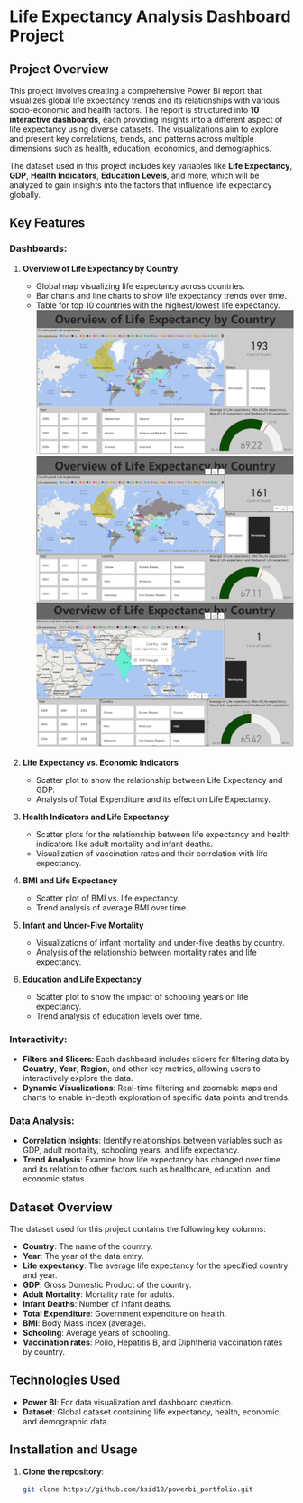 # Life Expectancy Analysis Dashboard Project

## Project Overview

This project involves creating a comprehensive Power BI report that visualizes global life expectancy trends and its relationships with various socio-economic and health factors. The report is structured into **10 interactive dashboards**, each providing insights into a different aspect of life expectancy using diverse datasets. The visualizations aim to explore and present key correlations, trends, and patterns across multiple dimensions such as health, education, economics, and demographics.

The dataset used in this project includes key variables like **Life Expectancy**, **GDP**, **Health Indicators**, **Education Levels**, and more, which will be analyzed to gain insights into the factors that influence life expectancy globally.

## Key Features

### Dashboards:
1. **Overview of Life Expectancy by Country**  
   - Global map visualizing life expectancy across countries.
   - Bar charts and line charts to show life expectancy trends over time.
   - Table for top 10 countries with the highest/lowest life expectancy.
![pbi-1](pictures/pbi-1.png)
![pbi-2](pictures/pbi-2.png)
![pbi-3](pictures/pbi-3.png)
2. **Life Expectancy vs. Economic Indicators**  
   - Scatter plot to show the relationship between Life Expectancy and GDP.
   - Analysis of Total Expenditure and its effect on Life Expectancy.

3. **Health Indicators and Life Expectancy**  
   - Scatter plots for the relationship between life expectancy and health indicators like adult mortality and infant deaths.
   - Visualization of vaccination rates and their correlation with life expectancy.

4. **BMI and Life Expectancy**  
   - Scatter plot of BMI vs. life expectancy.
   - Trend analysis of average BMI over time.

5. **Infant and Under-Five Mortality**  
   - Visualizations of infant mortality and under-five deaths by country.
   - Analysis of the relationship between mortality rates and life expectancy.

6. **Education and Life Expectancy**  
   - Scatter plot to show the impact of schooling years on life expectancy.
   - Trend analysis of education levels over time.


### Interactivity:
- **Filters and Slicers**: Each dashboard includes slicers for filtering data by **Country**, **Year**, **Region**, and other key metrics, allowing users to interactively explore the data.
- **Dynamic Visualizations**: Real-time filtering and zoomable maps and charts to enable in-depth exploration of specific data points and trends.

### Data Analysis:
- **Correlation Insights**: Identify relationships between variables such as GDP, adult mortality, schooling years, and life expectancy.
- **Trend Analysis**: Examine how life expectancy has changed over time and its relation to other factors such as healthcare, education, and economic status.

## Dataset Overview

The dataset used for this project contains the following key columns:
- **Country**: The name of the country.
- **Year**: The year of the data entry.
- **Life expectancy**: The average life expectancy for the specified country and year.
- **GDP**: Gross Domestic Product of the country.
- **Adult Mortality**: Mortality rate for adults.
- **Infant Deaths**: Number of infant deaths.
- **Total Expenditure**: Government expenditure on health.
- **BMI**: Body Mass Index (average).
- **Schooling**: Average years of schooling.
- **Vaccination rates**: Polio, Hepatitis B, and Diphtheria vaccination rates by country.

## Technologies Used
- **Power BI**: For data visualization and dashboard creation.
- **Dataset**: Global dataset containing life expectancy, health, economic, and demographic data.

## Installation and Usage

1. **Clone the repository**:
   ```bash
   git clone https://github.com/ksid10/powerbi_portfolio.git
